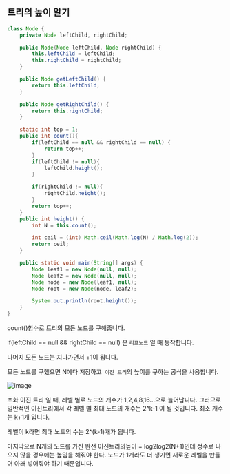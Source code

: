 ## 트리의 높이 알기

```java
class Node {
    private Node leftChild, rightChild;

    public Node(Node leftChild, Node rightChild) {
        this.leftChild = leftChild;
        this.rightChild = rightChild;
    }

    public Node getLeftChild() {
        return this.leftChild;
    }

    public Node getRightChild() {
        return this.rightChild;
    }

    static int top = 1;
    public int count(){
        if(leftChild == null && rightChild == null) {
            return top++;
        }
        if(leftChild != null){
            leftChild.height();
        }

        if(rightChild != null){
            rightChild.height();
        }
        return top++;
    }
    public int height() {
        int N = this.count();

        int ceil = (int) Math.ceil(Math.log(N) / Math.log(2));
        return ceil;
    }

    public static void main(String[] args) {
        Node leaf1 = new Node(null, null);
        Node leaf2 = new Node(null, null);
        Node node = new Node(leaf1, null);
        Node root = new Node(node, leaf2);

        System.out.println(root.height());
    }
}

```

count()함수로 트리의 모든 노드를 구해줍니다.

if(leftChild == null && rightChild == null) 은 `리프노드` 일 때 동작합니다.

나머지 모든 노드는 지나가면서 +1이 됩니다.

모든 노드를 구했으면 N에다 저장하고` 이진 트리`의 높이를 구하는 공식을 사용합니다.

![image](https://user-images.githubusercontent.com/65094518/173363588-8d45c3df-48b1-4d9c-a0b1-a5e03ae853f9.png)

포화 이진 트리 일 때, 레벨 별로 노드의 개수가 1,2,4,8,16...으로 늘어납니다. 
그러므로 일반적인 이진트리에서 각 레벨 별 최대 노드의 개수는 2^k-1 이 될 것입니다. 최소 개수는 k+1개 입니다. 

레벨이 k라면 최대 노드의 수는 2^(k-1)개가 됩니다.

마지막으로 N개의 노드를 가진 완전 이진트리의높이 = log2log2(N+1)인데 정수로 나오지 않을 경우에는 높임을 해줘야 한다. 노드가 1개라도 더 생기면 새로운 레벨을 만들어 아래 넣어줘야 하기 때문입니다.